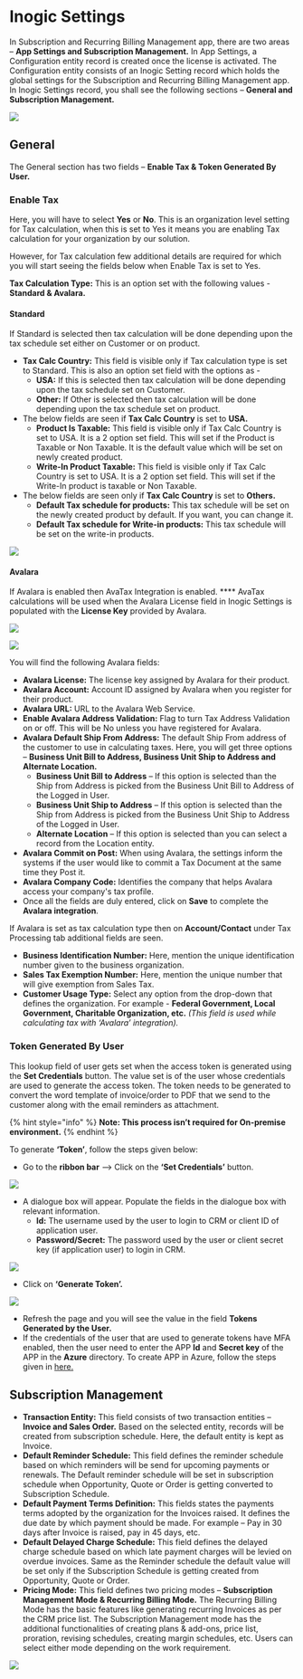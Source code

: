 # Inogic Settings

In Subscription and Recurring Billing Management app, there are two areas – **App Settings and Subscription Management.** In App Settings, a Configuration entity record is created once the license is activated. The Configuration entity consists of an Inogic Setting record which holds the global settings for the Subscription and Recurring Billing Management app. In Inogic Settings record, you shall see the following sections – **General and Subscription Management.**

![](../../.gitbook/assets/Config\_2.png)

## **General**

The General section has two fields – **Enable Tax & Token Generated By User.**

### **Enable Tax**

Here, you will have to select **Yes** or **No**. This is an organization level setting for Tax calculation, when this is set to Yes it means you are enabling Tax calculation for your organization by our solution.&#x20;

However, for Tax calculation few additional details are required for which you will start seeing the fields below when Enable Tax is set to Yes.&#x20;

**Tax Calculation Type:** This is an option set with the following values - **Standard & Avalara.**

#### **Standard**

If Standard is selected then tax calculation will be done depending upon the tax schedule set either on Customer or on product.

* **Tax Calc Country:** This field is visible only if Tax calculation type is set to Standard. This is also an option set field with the options as -
  * **USA:** If this is selected then tax calculation will be done depending upon the tax schedule set on Customer.
  * **Other:** If Other is selected then tax calculation will be done depending upon the tax schedule set on product.
* The below fields are seen if **Tax Calc Country** is set to **USA.**
  * **Product Is Taxable:** This field is visible only if Tax Calc Country is set to USA. It is a 2 option set field. This will set if the Product is Taxable or Non Taxable. It is the default value which will be set on newly created product.
  * **Write-In Product Taxable:** This field is visible only if Tax Calc Country is set to USA. It is a 2 option set field. This will set if the Write-In product is taxable or Non Taxable.
* The below fields are seen only if **Tax Calc Country** is set to **Others.**
  * **Default Tax schedule for products:** This tax schedule will be set on the newly created product by default. If you want, you can change it.
  * **Default Tax schedule for Write-in products:** This tax schedule will be set on the write-in products.

![](../../.gitbook/assets/Settings\_2.png)

#### **Avalara**

If Avalara is enabled then AvaTax Integration is enabled. **** AvaTax calculations will be used when the Avalara License field in Inogic Settings is populated with the **License Key** provided by Avalara.

![](../../.gitbook/assets/Avalara\_1.png)

![](../../.gitbook/assets/Avalara\_2.png)

You will find the following Avalara fields:&#x20;

* **Avalara License:** The license key assigned by Avalara for their product.
* **Avalara Account:** Account ID assigned by Avalara when you register for their product.&#x20;
* **Avalara URL:** URL to the Avalara Web Service.
* &#x20;**Enable Avalara Address Validation:** Flag to turn Tax Address Validation on or off. This will be No unless you have registered for Avalara.
* **Avalara Default Ship From Address:** The default Ship From address of the customer to use in calculating taxes. Here, you will get three options – **Business Unit Bill to Address, Business Unit Ship to Address and Alternate Location.**
  * **Business Unit Bill to Address** – If this option is selected than the Ship from Address is picked from the Business Unit Bill to Address of the Logged in User.&#x20;
  * **Business Unit Ship to Address** – If this option is selected than the Ship from Address is picked from the Business Unit Ship to Address of the Logged in User.&#x20;
  * **Alternate Location** – If this option is selected than you can select a record from the Location entity.
* **Avalara Commit on Post:** When using Avalara, the settings inform the systems if the user would like to commit a Tax Document at the same time they Post it.&#x20;
* **Avalara Company Code:** Identifies the company that helps Avalara access your company's tax profile.
* Once all the fields are duly entered, click on **Save** to complete the **Avalara integration**.

If Avalara is set as tax calculation type then on **Account/Contact** under Tax Processing tab additional fields are seen.

* **Business Identification Number:** Here, mention the unique identification number given to the business organization.&#x20;
* **Sales Tax Exemption Number:** Here, mention the unique number that will give exemption from Sales Tax.&#x20;
* **Customer Usage Type:** Select any option from the drop-down that defines the organization. For example - **Federal Government, Local Government, Charitable Organization, etc.** _(This field is used while calculating tax with ‘Avalara’ integration)._

### **Token Generated By User**

This lookup field of user gets set when the access token is generated using the **Set Credentials** button. The value set is of the user whose credentials are used to generate the access token. The token needs to be generated to convert the word template of invoice/order to PDF that we send to the customer along with the email reminders as attachment.

{% hint style="info" %}
**Note: This process isn’t required for On-premise environment.**
{% endhint %}

To generate **‘Token’**, follow the steps given below:

* Go to the **ribbon bar** --> Click on the **‘Set Credentials’** button.

![](../../.gitbook/assets/Config\_3.1.png)

* A dialogue box will appear. Populate the fields in the dialogue box with relevant information.
  * **Id:** The username used by the user to login to CRM or client ID of application user.&#x20;
  * **Password/Secret:** The password used by the user or client secret key (if application user) to login in CRM.

![](../../.gitbook/assets/Settings\_4.png)

* Click on **‘Generate Token’.**

![](../../.gitbook/assets/Settings\_5.png)

* Refresh the page and you will see the value in the field **Tokens Generated by the User.**
* If the credentials of the user that are used to generate tokens have MFA enabled, then the user need to enter the APP **Id** and **Secret key** of the APP in the **Azure** directory. To create APP in Azure, follow the steps given in [here.](https://docs.inogic.com/subscription-and-recurring-billing-management/how-to-guides/azure-active-directory-app)

## Subscription Management

* **Transaction Entity:** This field consists of two transaction entities – **Invoice and Sales Order.** Based on the selected entity, records will be created from subscription schedule. Here, the default entity is kept as Invoice.
* **Default Reminder Schedule:** This field defines the reminder schedule based on which reminders will be send for upcoming payments or renewals. The Default reminder schedule will be set in subscription schedule when Opportunity, Quote or Order is getting converted to Subscription Schedule.&#x20;
* **Default Payment Terms Definition:** This fields states the payments terms adopted by the organization for the Invoices raised. It defines the due date by which payment should be made. For example – Pay in 30 days after Invoice is raised, pay in 45 days, etc.&#x20;
* **Default Delayed Charge Schedule:** This field defines the delayed charge schedule based on which late payment charges will be levied on overdue invoices. Same as the Reminder schedule the default value will be set only if the Subscription Schedule is getting created from Opportunity, Quote or Order.
* **Pricing Mode:** This field defines two pricing modes – **Subscription Management Mode & Recurring Billing Mode.** The Recurring Billing Mode has the basic features like generating recurring Invoices as per the CRM price list. The Subscription Management mode has the additional functionalities of creating plans & add-ons, price list, proration, revising schedules, creating margin schedules, etc. Users can select either mode depending on the work requirement.

![](<../../.gitbook/assets/Config\_4 (6).png>)
